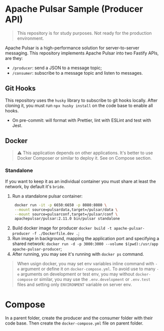 # Apache Pulsar Sample (Producer API)

> This repository is for study purposes. Not ready for the production environment.

Apache Pulsar is a high-performance solution for server-to-server messaging. This repository implements Apache Pulsar into two Fastify APIs, are they:

- `/producer`: send a JSON to a message topic;
- `/consumer`: subscribe to a message topic and listen to messages. 

## Git Hooks

This repository uses the `husky` library to subscribe to git hooks locally. After cloning it, you must run `npx husky install` on the code base to enable all hooks.

- On pre-commit: will format with Prettier, lint with ESLint and test with Jest.

## Docker

> ⚠️ This application depends on other applications. It's better to use Docker Composer or similar to deploy it. See on Compose section.

### Standalone

If you want to keep it as an individual container you must share at least the network, by default it's `bride`.

1. Run a standalone pulsar container:
   ```sh
	docker run -it -p 6650:6650 -p 8080:8080 \
    --mount source=pulsardata,target=/pulsar/data \
    --mount source=pulsarconf,target=/pulsar/conf \
    apachepulsar/pulsar:2.11.0 bin/pulsar standalone
	 ```
2. Build docker image for producer `docker build -t apache-pulsar-producer -f ./Dockerfile.dev .`;
3. Run image in background, mapping the application port and specifying a shared network: `docker run -d -p 3000:3000 --volume $(pwd):/usr/app apache-pulsar-producer`;
4. After running, you may see it's running with `docker ps` command.

> When usign docker, you may set env variables inline command with `-e` argument or define it on `docker-compose.yml`. To avoid use to many `-e` arguments on development or test env, you may without `docker-compose` or similar, you may use the `.env.development` or `.env.test` files and setting only `ENVIRONMENT` variable on server env.

# Compose

In a parent folder, create the producer and the consumer folder with their code base. Then create the `docker-compose.yml` file on parent folder.